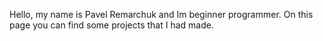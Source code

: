 Hello, my name is Pavel Remarchuk and Im beginner programmer. On this page you can find some projects that I had made.
